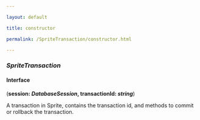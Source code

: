 ```yaml
---

layout: default

title: constructor

permalink: /SpriteTransaction/constructor.html

---
```


### _SpriteTransaction_

#### Interface

(**session: *DatabaseSession*, transactionId: *string***)

A transaction in Sprite, contains the transaction id, and methods to
commit or rollback the transaction.

